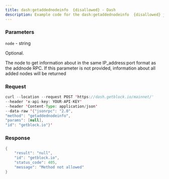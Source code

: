 ```yaml
---
title: dash:getaddednodeinfo  {disallowed} - Dash
description: Example code for the dash:getaddednodeinfo  {disallowed} json-rpc method. Сomplete guide on how to use dash:getaddednodeinfo  {disallowed} json-rpc in GetBlock.io Web3 documentation.
---
```


### Parameters


`node` - string

Optional.

The node to get information about in the same IP_address:port format as
the addnode RPC. If this parameter is not provided, information about
all added nodes will be returned

### Request

``` java
curl --location --request POST 'https://dash.getblock.io/mainnet/' 
--header 'x-api-key: YOUR-API-KEY' 
--header 'Content-Type: application/json' 
--data-raw '{"jsonrpc": "2.0",
"method": "getaddednodeinfo",
"params": [null],
"id": "getblock.io"}'
```

###  Response

``` java
{
    "result": "null",
    "id": "getblock.io",
    "status_code": 405,
    "message": "Method not allowed"
}
```

